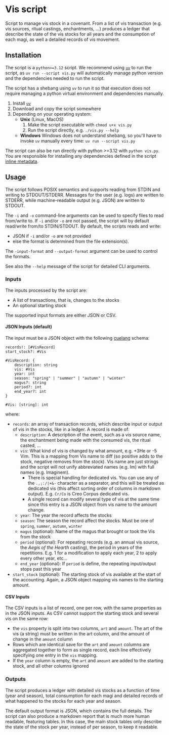 # Vis script

Script to manage vis stock in a covenant. From a list of vis transaction (e.g. vis sources, ritual castings,
enchantments, ...) produces a ledger that describe the state of the vis stocks for all years and the consumption of each
magi, as well a detailed records of vis movement.

## Installation

The script is a `python>=3.12` script. We recommend using [`uv`][uv] to run the script, as `uv run --script vis.py` will
automatically manage python version and the dependencies needed to run the script.

The script has a shebang using `uv` to run it so that execution does not require managing a python virtual environment
and dependencies manually.

1. Install [`uv`][uv]
2. Download and copy the script somewhere
3. Depending on your operating system:
   - **Unix** (Linux, MacOS)
     1. Make the script executable with `chmod u+x vis.py`
     2. Run the script directly, e.g. `./vis.py --help`
   - **Windows** Windows does not understand shebang, so you'll have to invoke `uv` manually every time:
     `uv run --script vis.py`

The script can also be run directly with python >=3.12 with `python vis.py`. You are responsible for installing any
dependencies defined in the script [inline metadata][py-inline-metadata].

[uv]: https://docs.astral.sh/uv/
[py-inline-metadata]: https://packaging.python.org/en/latest/specifications/inline-script-metadata/

## Usage

The script follows POSIX semantics and supports reading from STDIN and writing to STDOUT/STDERR. Messages for the user
(e.g. logs) are written to STDERR, while machine-readable output (e.g. JSON) are written to STDOUT.

The `-i` and `-o` command-line arguments can be used to specify files to read from/write to. If `-i` and/or `-o` are not
passed, the script will by default read/write from/to STDIN/STDOUT. By default, the scripts reads and write:

- JSON if `-i` and/or `-o` are not provided
- else the format is determined from the file extension(s).

The `-input-format` and `--output-format` argument can be used to control the formats.

See also the `--help` message of the script for detailed CLI arguments.

### Inputs

The inputs processed by the script are:

- A list of transactions, that is, changes to the stocks
- An optional starting stock

The supported input formats are either JSON or CSV.

#### JSON Inputs (default)

The input must be a JSON object with the following [cuelang][cuelang] schema:

```cuelang
records!: [#VisRecord]
start_stock?: #Vis

#VisRecord: {
    description: string
    vis: #Vis
    year: int
    season: "spring" | "summer" | "autumn" | "winter"
    magus?: string
    period?: int
    end_year?: int
}

#Vis: [string]: int

```

where:

- `records`: an array of transaction records, which describe input or output of vis in the stocks, like in a ledger. A
  record is made of:
  - `description`: A description of the event, such as a vis source name, the enchantment being made with the consumed
    vis, the ritual casted, ...
  - `vis`: What kind of vis is changed by what amount, e.g. +3He or -5 Vim. This is a mapping from Vis name to diff (so
    positive adds to the stock, negative removes from the stock). Vis name are just strings and the script will not
    unify abbreviated names (e.g. Im) with full names (e.g. Imaginem).
    - There is special handling for dedicated vis. You can use any of the `.,;:/|+&-` character as a separator, and this
      will be treated as dedicated vis (this affect sorting order of columns in markdown output). E.g. `Cr/Co` is Creo
      Corpus dedicated vis.
    - A single record can modify several type of vis at the same time since this entry is a JSON object from vis name to
      the amount change.
  - `year`: The year the record affects the stocks
  - `season`: The season the record affect the stocks. Must be one of `spring`, `summer`, `autumn`, `winter`
  - `magus` (optional): Name of the magus that brought or took the Vis from the stock
  - `period` (optional): For repeating records (e.g. an annual vis source, the _Aegis of the Hearth_ casting), the
    period in years of the repetitions. E.g. 1 for a modification to apply each year, 2 to apply every other year,
    etc...
  - `end_year` (optional): If `period` is define, the repeating input/output stops past this year
- `start_stock` (optional): The starting stock of vis available at the start of the accounting. Again, a JSON object
  mapping vis names to the starting amount.

[cuelang]: https://cuelang.org/docs/tour/

#### CSV Inputs

The CSV inputs is a list of record, one per row, with the same properties as in the JSON inputs. As CSV cannot support
the starting stock and several vis on the same row:

- the `vis` property is split into two columns, `art` and `amount`. The art of the vis (a string) must be written in the
  art column, and the amount of change in the `amount` column
- Rows which are identical save for the `art` and `amount` columns are aggregated together to form as single record,
  each line effectively specifying one entry in the `vis` mapping.
- If the `year` column is empty, the `art` and `amount` are added to the starting stock, and all other columns ignored

### Outputs

The script produces a ledger with detailed vis stocks as a function of time (year and season), total consumption for
each magi and detailed records of what happened to the stocks for each year and season.

The default output format is JSON, which contains the full details. The script can also produce a markdown report that
is much more human readable, featuring tables. In this case, the main stock tables only describe the state of the stock
per year, instead of per season, to keep it readable.

